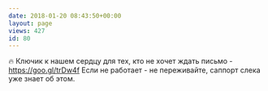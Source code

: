 ```yaml
---
date: 2018-01-20 08:43:50+00:00
layout: page
views: 427
id: 80
---
```


🔥 Ключик к нашем сердцу для тех, кто не хочет ждать письмо - https://goo.gl/trDw4f
Если не работает - не переживайте, саппорт слека уже знает об этом.


